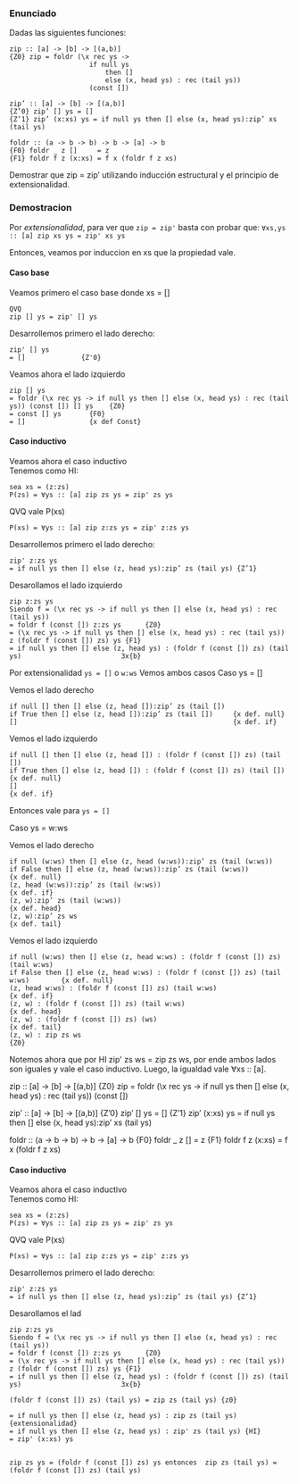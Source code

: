 ### Enunciado
Dadas las siguientes funciones:  

```
zip :: [a] -> [b] -> [(a,b)]
{Z0} zip = foldr (\x rec ys ->
                    if null ys
                        then []
                        else (x, head ys) : rec (tail ys))
                    (const [])

zip’ :: [a] -> [b] -> [(a,b)]
{Z’0} zip’ [] ys = []
{Z’1} zip’ (x:xs) ys = if null ys then [] else (x, head ys):zip’ xs (tail ys)

foldr :: (a -> b -> b) -> b -> [a] -> b
{F0} foldr _ z []     = z
{F1} foldr f z (x:xs) = f x (foldr f z xs)
```

Demostrar que zip = zip’ utilizando inducción estructural y el principio de extensionalidad.

### Demostracion

Por *extensionalidad*, para ver que `zip = zip'` basta con probar que:
`∀xs,ys :: [a] zip xs ys = zip' xs ys`

Entonces, veamos por induccion en xs que la propiedad vale.

#### Caso base
Veamos primero el caso base donde xs = []

```
QVQ
zip [] ys = zip' [] ys
```
Desarrollemos primero el lado derecho:
```
zip' [] ys
= []              {Z'0}
```
Veamos ahora el lado izquierdo
```
zip [] ys
= foldr (\x rec ys -> if null ys then [] else (x, head ys) : rec (tail ys)) (const []) [] ys    {Z0}
= const [] ys       {F0}
= []                {x def Const}
```

#### Caso inductivo
Veamos ahora el caso inductivo  
Tenemos como HI:
```
sea xs = (z:zs)
P(zs) = ∀ys :: [a] zip zs ys = zip' zs ys
```
QVQ vale P(xs)
```
P(xs) = ∀ys :: [a] zip z:zs ys = zip' z:zs ys
```
Desarrollemos primero el lado derecho:
```
zip' z:zs ys 
= if null ys then [] else (z, head ys):zip’ zs (tail ys) {Z’1}
```
Desarollamos el lado izquierdo
```
zip z:zs ys
Siendo f = (\x rec ys -> if null ys then [] else (x, head ys) : rec (tail ys))
= foldr f (const []) z:zs ys      {Z0}
= (\x rec ys -> if null ys then [] else (x, head ys) : rec (tail ys)) z (foldr f (const []) zs) ys {F1}
= if null ys then [] else (z, head ys) : (foldr f (const []) zs) (tail ys)                         3x{b}
```

Por extensionalidad `ys = []` o `w:ws`
Vemos ambos casos
Caso ys = []  
 
Vemos el lado derecho
```
if null [] then [] else (z, head []):zip’ zs (tail [])
if True then [] else (z, head []):zip’ zs (tail [])     {x def. null}
[]                                                      {x def. if}
```
Vemos el lado izquierdo
```
if null [] then [] else (z, head []) : (foldr f (const []) zs) (tail [])
if True then [] else (z, head []) : (foldr f (const []) zs) (tail [])       {x def. null}
[]                                                                          {x def. if}
```
Entonces vale para `ys = []`

Caso ys = w:ws

Vemos el lado derecho

```
if null (w:ws) then [] else (z, head (w:ws)):zip’ zs (tail (w:ws)) 
if False then [] else (z, head (w:ws)):zip’ zs (tail (w:ws))            {x def. null}
(z, head (w:ws)):zip’ zs (tail (w:ws))                                  {x def. if}
(z, w):zip’ zs (tail (w:ws))                                            {x def. head}
(z, w):zip’ zs ws                                                       {x def. tail}
```
Vemos el lado izquierdo
```
if null (w:ws) then [] else (z, head w:ws) : (foldr f (const []) zs) (tail w:ws)
if False then [] else (z, head w:ws) : (foldr f (const []) zs) (tail w:ws)        {x def. null}
(z, head w:ws) : (foldr f (const []) zs) (tail w:ws)                              {x def. if}
(z, w) : (foldr f (const []) zs) (tail w:ws)                                      {x def. head}
(z, w) : (foldr f (const []) zs) (ws)                                             {x def. tail}
(z, w) : zip zs ws                                                                {Z0}
```
Notemos ahora que por HI zip' zs ws = zip zs ws, por ende ambos lados son iguales y vale el caso inductivo. 
Luego, la igualdad vale ∀xs :: [a].


zip :: [a] -> [b] -> [(a,b)]
{Z0} zip = foldr (\x rec ys ->
                    if null ys
                        then []
                        else (x, head ys) : rec (tail ys))
                    (const [])

zip’ :: [a] -> [b] -> [(a,b)]
{Z’0} zip’ [] ys = []
{Z’1} zip’ (x:xs) ys = if null ys then [] else (x, head ys):zip’ xs (tail ys)

foldr :: (a -> b -> b) -> b -> [a] -> b
{F0} foldr _ z []     = z
{F1} foldr f z (x:xs) = f x (foldr f z xs)


#### Caso inductivo
Veamos ahora el caso inductivo  
Tenemos como HI:
```
sea xs = (z:zs)
P(zs) = ∀ys :: [a] zip zs ys = zip' zs ys
```
QVQ vale P(xs)
```
P(xs) = ∀ys :: [a] zip z:zs ys = zip' z:zs ys
```
Desarrollemos primero el lado derecho:
```
zip' z:zs ys 
= if null ys then [] else (z, head ys):zip’ zs (tail ys) {Z’1}
```
Desarollamos el lad
```
zip z:zs ys
Siendo f = (\x rec ys -> if null ys then [] else (x, head ys) : rec (tail ys))
= foldr f (const []) z:zs ys      {Z0}
= (\x rec ys -> if null ys then [] else (x, head ys) : rec (tail ys)) z (foldr f (const []) zs) ys {F1}
= if null ys then [] else (z, head ys) : (foldr f (const []) zs) (tail ys)                         3x{b}

(foldr f (const []) zs) (tail ys) = zip zs (tail ys) {z0}

= if null ys then [] else (z, head ys) : zip zs (tail ys) {extensionalidad}
= if null ys then [] else (z, head ys) : zip' zs (tail ys) {HI}
= zip' (x:xs) ys


zip zs ys = (foldr f (const []) zs) ys entonces  zip zs (tail ys) = (foldr f (const []) zs) (tail ys)


```